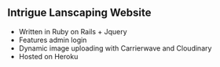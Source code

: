 ## Intrigue Lanscaping Website
  * Written in Ruby on Rails + Jquery
  * Features admin login
  * Dynamic image uploading with Carrierwave and Cloudinary
  * Hosted on Heroku
